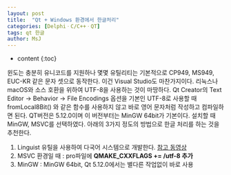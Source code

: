 ```yaml
---
layout: post
title:  "Qt + Windows 환경에서 한글처리"
categories: [DelphiㆍC/C++ㆍQT]
tags: qt 한글
author: MsJ
---
```


* content
{:toc}

윈도는 충분히 유니코드를 지원하나 몇몇 유틸리티는 기본적으로 CP949, MS949, EUC-KR 같은 문자 셋으로 동작한다. 이건 Visual Studio도 마찬가지이다. 리눅스나 macOS와 소스 호환을 위하여 UTF-8을 사용하는 것이 마땅하다. Qt Creator의 Text Editor → Behavior → File Encodings 옵션을 기본인 UTF-8로 사용할 때 fromLocal8Bit() 와 같은 함수를 사용하지 않고 바로 영어 문자처럼 작성하고 컴파일하면 된다. QT버전은 5.12.0이며 이 버전부터는 MinGW 64bit가 기본이다. 설치할 때 MinGW, MSVC를 선택하였다. 아래의 3가지 정도의 방법으로 한글 처리를 하는 것을 추천한다.

1. Linguist 유틸을 사용하여 다국어 시스템으로 개발한다. [참고 동영상](https://www.youtube.com/watch?v=In5QH_ZrDJE)
2. MSVC 환경일 때 : pro파일에 **QMAKE_CXXFLAGS += /utf-8 추가**
3. MinGW : MinGW 64bit, Qt 5.12.0에서는 별다른 작업없이 바로 사용

